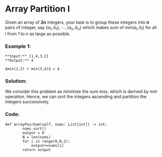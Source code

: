 # Array Partition I

Given an array of **2n** integers, your task is to group these integers into **n** pairs of integer, say $(a_1, b_1), \cdots, (a_n, b_n)$ which makes sum of $min(a_i, b_i)$ for all $i$ from $1$ to $n$ as large as possible.

### Example 1:

```
**Input:** [1,4,3,2]
**Output:** 4

$min(1,2) + min(3,4)$ = 4
```

### Solution:
We consider this problem as minimize the *sum loss*, which is derived by $min$ operation. Hence, we can sort the integers ascending and partition the integers successively.

### Code:
```
def arrayPairSum(self, nums: List[int]) -> int:
        nums.sort()
        output = 0
        N = len(nums)
        for i in range(0,N,2):
            output+=nums[i]
        return output
```